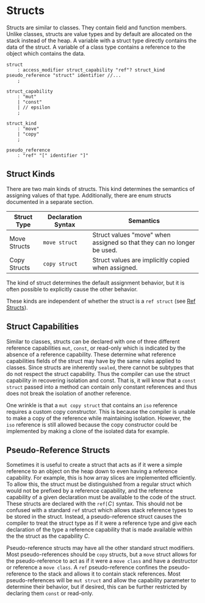 # Structs

Structs are similar to classes. They contain field and function members. Unlike classes, structs are
value types and by default are allocated on the stack instead of the heap. A variable with a struct
type directly contains the data of the struct. A variable of a class type contains a reference to
the object which contains the data.

```grammar
struct
    : access_modifier struct_capability "ref"? struct_kind pseudo_reference "struct" identifier //...
    ;

struct_capability
    : "mut"
    | "const"
    | // epsilon
    ;

struct_kind
    : "move"
    | "copy"
    ;

pseudo_reference
    : "ref" "[" identifier "]"
```

## Struct Kinds

There are two main kinds of structs. This kind determines the semantics of assigning values of that
type. Additionally, there are enum structs documented in a separate section.

| Struct Type  | Declaration Syntax | Semantics                                                              |
| ------------ | ------------------ | ---------------------------------------------------------------------- |
| Move Structs | `move struct`      | Struct values "move" when assigned so that they can no longer be used. |
| Copy Structs | `copy struct`      | Struct values are implicitly copied when assigned.                     |

The kind of struct determines the default assignment behavior, but it is often possible to
explicitly cause the other behavior.

These kinds are independent of whether the struct is a `ref struct` (see [Ref
Structs](ref-structs.md)).

## Struct Capabilities

Similar to classes, structs can be declared with one of three different reference capabilities
`mut`, `const`, or read-only which is indicated by the absence of a reference capability. These
determine what reference capabilities fields of the struct may have by the same rules applied to
classes. Since structs are inherently `sealed`, there cannot be subtypes that do not respect the
struct capability. Thus the compiler can use the struct capability in recovering isolation and
const. That is, it will know that a `const struct` passed into a method can contain only constant
references and thus does not break the isolation of another reference.

One wrinkle is that a `mut copy struct` that contains an `iso` reference requires a custom copy
constructor. This is because the compiler is unable to make a copy of the reference while
maintaining isolation. However, the `iso` reference is still allowed because the copy constructor
could be implemented by making a clone of the isolated data for example.

## Pseudo-Reference Structs

Sometimes it is useful to create a struct that acts as if it were a simple reference to an object on
the heap down to even having a reference capability. For example, this is how array slices are
implemented efficiently. To allow this, the struct must be distinguished from a regular struct which
would not be prefixed by a reference capability, and the reference capability of a given declaration
must be available to the code of the struct. These structs are declared with the `ref[`*C*`]`
syntax. This should not be confused with a standard `ref` struct which allows stack reference types
to be stored in the struct. Instead, a pseudo-reference struct causes the compiler to treat the
struct type as if it were a reference type and give each declaration of the type a reference
capability that is made available within the the struct as the capability *C*.

Pseudo-reference structs may have all the other standard struct modifiers. Most pseudo-references
should be `copy` structs, but a `move` struct allows for the pseudo-reference to act as if it were a
`move class` and have a destructor or reference a `move class`. A `ref` pseudo-reference confines
the pseudo-reference to the stack and allows it to contain stack references. Most pseudo-references
will be `mut struct` and allow the capability parameter to determine their behavior, but if desired,
this can be further restricted by declaring them `const` or read-only.
